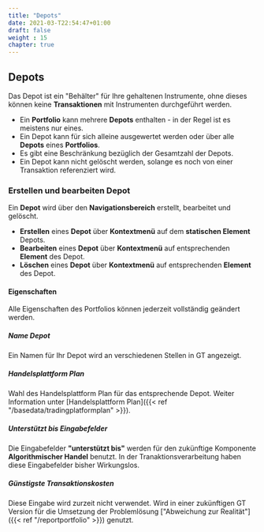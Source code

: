 ```yaml
---
title: "Depots"
date: 2021-03-T22:54:47+01:00
draft: false
weight : 15
chapter: true
---
```

## Depots
Das Depot ist ein "Behälter" für Ihre gehaltenen Instrumente, ohne dieses können keine **Transaktionen** mit Instrumenten durchgeführt werden.
+ Ein **Portfolio** kann mehrere **Depots** enthalten - in der Regel ist es meistens nur eines.
+ Ein Depot kann für sich alleine ausgewertet werden oder über alle **Depots** eines **Portfolios**.
+ Es gibt eine Beschränkung bezüglich der Gesamtzahl der Depots.
+ Ein Depot kann nicht gelöscht werden, solange es noch von einer Transaktion referenziert wird.

### Erstellen und bearbeiten Depot
Ein **Depot** wird über den **Navigationsbereich** erstellt, bearbeitet und gelöscht.
+ **Erstellen** eines **Depot** über **Kontextmenü** auf dem **statischen Element** Depots.
+ **Bearbeiten** eines **Depot** über **Kontextmenü** auf entsprechenden **Element** des Depot.
+ **Löschen** eines **Depot** über **Kontextmenü** auf entsprechenden **Element** des Depot.

#### Eigenschaften
Alle Eigenschaften des Portfolios können jederzeit vollständig geändert werden.

##### Name Depot
Ein Namen für Ihr Depot wird an verschiedenen Stellen in GT angezeigt.

##### Handelsplattform Plan
Wahl des Handelsplattform Plan für das entsprechende Depot. Weiter Information unter [Handelsplattform Plan]({{< ref "/basedata/tradingplatformplan" >}}).

##### Unterstützt bis Eingabefelder
Die Eingabefelder **"unterstützt bis"** werden für den zukünftige Komponente **Algorithmischer Handel** benutzt. In der Tranaktionsverarbeitung haben diese Eingabefelder bisher Wirkungslos.

##### Günstigste Transaktionskosten
Diese Eingabe wird zurzeit nicht verwendet. Wird in einer zukünftigen GT Version für die Umsetzung der Problemlösung ["Abweichung zur Realität"]({{< ref "/reportportfolio" >}}) genutzt.